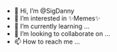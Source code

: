 - 👋 Hi, I’m @SigDanny
- 👀 I’m interested in ✨Memes✨
- 🌱 I’m currently learning ...
- 💞️ I’m looking to collaborate on ...
- 📫 How to reach me ...

<!---
SigDanny/SigDanny is a ✨ special ✨ repository because its `README.md` (this file) appears on your GitHub profile.
You can click the Preview link to take a look at your changes.
--->
